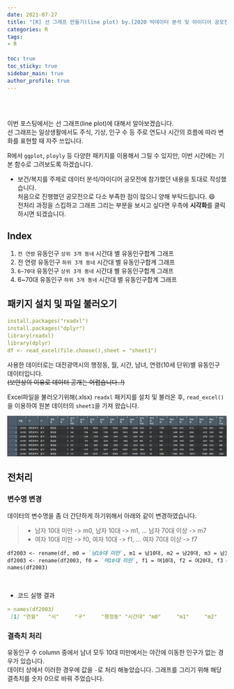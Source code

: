 ```yaml
---
date: 2021-07-27
title: "[R] 선 그래프 만들기(line plot) by.[2020 빅데이터 분석 및 아이디어 공모전]"
categories: R
tags: 
- R

toc: true  
toc_sticky: true 
sidebar_main: true
author_profile: true
---
```

<br>
<br>

이번 포스팅에서는 선 그래프(line plot)에 대해서 알아보겠습니다.<br>
선 그래프는 일상생활에서도 주식, 기상, 인구 수 등
주로 연도나 시간의 흐름에 따라 변화를 표현할 때 자주 쓰입니다.  


R에서 `ggplot`, `ployly` 등 다양한 패키지를 이용해서 그릴 수 있지만, 이번 시간에는 기본 함수로 그려보도록 하겠습니다.  


* 보건/복지를 주제로 데이터 분석/아이디어 공모전에 참가했던 내용을 토대로 작성했습니다. <br>
처음으로 진행했던 공모전으로 다소 부족한 점이 많으니 양해 부탁드립니다. 😄<br>
전처리 과정을 스킵하고 그래프 그리는 부분을 보시고 싶다면 우측에 **시각화**를 클릭하시면 되겠습니다.




## Index
1. `전 연령` 유동인구 `상위 3개 동네` 시간대 별 유동인구합계 그래프
2. 전 연령 유동인구 `하위 3개 동네` 시간대 별 유동인구합계 그래프
3. `6~70대` 유동인구 `상위 3개 동네` 시간대 별 유동인구합계 그래프
4. 6~70대 유동인구 `하위 3개 동네` 시간대 별 유동인구합계 그래프

## 패키지 설치 및 파일 불러오기
```yaml
install.packages("readxl")
install.packages("dplyr")
library(readxl)
library(dplyr)
df <- read_excel(file.choose(),sheet = "sheet1")
```

사용한 데이터로는 대전광역시의 행정동, 월, 시간, 남녀, 연령(10세 단위)별 유동인구 데이터입니다. <br>
~~(보안상의 이유로 데이터 공개는 어렵습니다..!)~~

Excel파일을 불러오기위해(.xlsx) `readxl` 패키지를 설치 및 불러온 후, `read_excel()`을 이용하여 원본 데이터의 `sheet1`을 가져 왔습니다.<br>

![원본데이터_head](/assets/images/Rpost2_1.PNG)

## 전처리

### 변수명 변경
데이터의 변수명을 좀 더 간단하게 하기위해서 아래와 같이 변경하였습니다.
> * 남자 10대 미만 -> m0, 남자 10대 -> m1, ... 남자 70대 이상 -> m7
> * 여자 10대 미만 -> f0, 여자 10대 -> f1, ... 여자 70대 이상 -> f7 <br>

```markdown
df2003 <- rename(df, m0 = `남10대 미만`, m1 = 남10대, m2 = 남20대, m3 = 남30대, m4 = 남40대, m5 = 남50대, m6 = 남60대, m7 = `남70대 이상`)
df2003 <- rename(df2003, f0 = `여10대 미만`, f1 = 여10대, f2 = 여20대, f3 = 여30대, f4 = 여40대, f5 = 여50대, f6 = 여60대, f7 = `여70대 이상`)
names(df2003)
```
<br>

* 코드 실행 결과
```markdown
> names(df2003)
 [1] "연월"   "시"     "구"     "행정동" "시간대" "m0"     "m1"     "m2"     "m3"     "m4"     "m5"     "m6"     "m7"     "f0"     "f1"     "f2"     "f3"     "f4"     "f5"     "f6"     "f7" 
```

### 결측치 처리
유동인구 수 column 중에서 남녀 모두 10대 미만에서는 야간에 이동한 인구가 없는 경우가 있습니다.<br>
데이터 상에서 이러한 경우에 값을 `-`로 처리 해놓았습니다. 그래프를 그리기 위해 해당 결측치를 숫자 0으로 바꿔 주었습니다.


